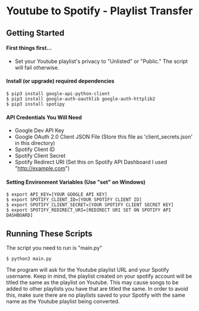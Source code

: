 # Youtube to Spotify - Playlist Transfer


## Getting Started

#### First things first...
- Set your Youtube playlist's privacy to "Unlisted" or "Public." The script will fail otherwise.

#### Install (or upgrade) required dependencies
    $ pip3 install google-api-python-client
    $ pip3 install google-auth-oauthlib google-auth-httplib2
    $ pip3 install spotipy

#### API Credentials You Will Need
- Google Dev API Key
- Google OAuth 2.0 Client JSON File (Store this file as 'client_secrets.json' in this directory)
- Spotify Client ID
- Spotify Client Secret
- Spotify Redirect URI (Set this on Spotify API Dashboard I used "http://example.com")

#### Setting Environment Variables (Use "set" on Windows)
    $ export API_KEY=[YOUR GOOGLE API KEY]
    $ export SPOTIFY_CLIENT_ID=[YOUR SPOTIFY CLIENT ID]
    $ export SPOTIFY_CLIENT_SECRET=[YOUR SPOTIFY CLIENT SECRET KEY]
    $ export SPOTIFY_REDIRECT_URI=[REDIRECT URI SET ON SPOTIFY API DASHBOARD]



## Running These Scripts
The script you need to run is "main.py"

    $ python3 main.py

The program will ask for the Youtube playlist URL and your Spotify username. Keep in mind, the playlist created on your spotify account will be titled the same as the playlist on Youtube. This may cause songs to be added to other playlists you have that are titled the same. In order to avoid this, make sure there are no playlists saved to your Spotify with the same name as the Youtube playlist being converted.
